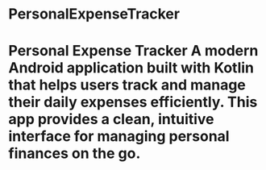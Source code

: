 # PersonalExpenseTracker
# Personal Expense Tracker  A modern Android application built with Kotlin that helps users track and manage their daily expenses efficiently. This app provides a clean, intuitive interface for managing personal finances on the go.  
